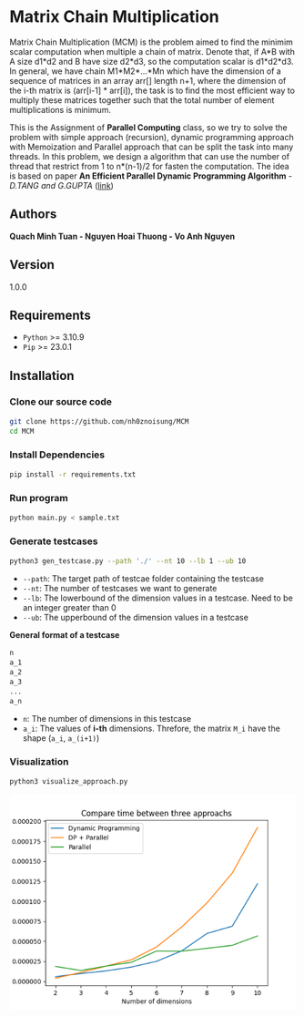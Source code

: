# Matrix Chain Multiplication
Matrix Chain Multiplication (MCM) is the problem aimed to find the minimim scalar computation when multiple a chain of matrix. Denote that, if A\*B with A size d1\*d2 and B have size d2\*d3, so the computation scalar is d1\*d2\*d3. In general, we have chain M1\*M2\*...\*Mn which have the dimension of a sequence of matrices in an array arr[] length n+1, where the dimension of the i-th matrix is (arr[i-1] * arr[i]), the task is to find the most efficient way to multiply these matrices together such that the total number of element multiplications is minimum.

This is the Assignment of **Parallel Computing** class, so we try to solve the problem with simple approach (recursion), dynamic programming approach with Memoization and Parallel approach that can be split the task into many threads. In this problem, we design a algorithm that can use the number of thread that restrict from 1 to n*(n-1)/2 for fasten the computation. The idea is based on paper **An Efficient Parallel Dynamic Programming Algorithm** - *D.TANG and G.GUPTA* ([link](https://core.ac.uk/download/pdf/81964986.pdf))


## Authors 
**Quach Minh Tuan - Nguyen Hoai Thuong - Vo Anh Nguyen**

## Version
1.0.0

## Requirements
+ `Python` >= 3.10.9
+ `Pip` >= 23.0.1

## Installation
### Clone our source code
```sh
git clone https://github.com/nh0znoisung/MCM
cd MCM
```

### Install Dependencies
```sh
pip install -r requirements.txt
```

### Run program

```sh
python main.py < sample.txt
```

### Generate testcases
```sh
python3 gen_testcase.py --path './' --nt 10 --lb 1 --ub 10
```
+ `--path`: The target path of testcae folder containing the  testcase
+ `--nt`: The number of testcases we want to generate
+ `--lb`: The lowerbound of the dimension values in a testcase. Need to be an integer greater than 0
+ `--ub`: The upperbound of the dimension values in a testcase

**General format of a testcase**
```txt
n
a_1
a_2
a_3
...
a_n
```
+ `n`: The number of dimensions in this testcase
+ `a_i`: The values of **i-th** dimensions. Threfore, the matrix `M_i` have the shape (`a_i`, `a_(i+1)`)

### Visualization
```sh
python3 visualize_approach.py
```
![alt text](visualization/3_compare.png)
